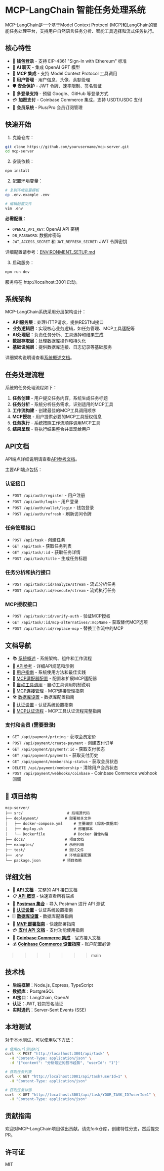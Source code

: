 # MCP-LangChain 智能任务处理系统

MCP-LangChain是一个基于Model Context Protocol (MCP)和LangChain的智能任务处理平台，支持用户自然语言任务分析、智能工具选择和流式任务执行。

## 核心特性

- 🔐 **钱包登录** - 支持 EIP-4361 "Sign-In with Ethereum" 标准
- 🤖 **AI 聊天** - 集成 OpenAI GPT 模型
- 🔧 **MCP 集成** - 支持 Model Context Protocol 工具调用
- 👤 **用户管理** - 用户信息、头像、余额管理
- 🛡️ **安全保护** - JWT 令牌、速率限制、签名验证
- 📱 **多登录支持** - 预留 Google、GitHub 等登录方式
- 💳 **加密支付** - Coinbase Commerce 集成，支持 USDT/USDC 支付
- 👑 **会员系统** - Plus/Pro 会员订阅管理


## 快速开始

1. 克隆仓库：

```bash
git clone https://github.com/yourusername/mcp-server.git
cd mcp-server
```

2. 安装依赖：

```bash
npm install
```


2. 配置环境变量：

```bash
# 复制环境变量模板
cp .env.example .env

# 编辑配置文件
vim .env
```

**必需配置**：
- `OPENAI_API_KEY`: OpenAI API 密钥
- `DB_PASSWORD`: 数据库密码
- `JWT_ACCESS_SECRET` 和 `JWT_REFRESH_SECRET`: JWT 令牌密钥

详细配置请参考：[ENVIRONMENT_SETUP.md](./ENVIRONMENT_SETUP.md)

3. 启动服务：


```bash
npm run dev
```

服务将在 http://localhost:3001 启动。

## 系统架构

MCP-LangChain系统采用分层架构设计：

- **API服务层**：处理HTTP请求，提供RESTful接口
- **业务逻辑层**：实现核心业务逻辑，如任务管理、MCP工具适配等
- **AI处理层**：负责任务分析、工具选择和结果生成
- **数据存取层**：处理数据库操作和持久化
- **基础设施层**：提供数据库连接、日志记录等基础服务

详细架构说明请查看[系统概述文档](./docs/SYSTEM_OVERVIEW.md)。

## 任务处理流程

系统的任务处理流程如下：

1. **任务创建** - 用户提交任务内容，系统生成任务标题
2. **任务分析** - 系统分析任务需求，识别适用的MCP工具
3. **工作流构建** - 创建最佳的MCP工具调用顺序
4. **MCP授权** - 用户提供必要的MCP工具授权信息
5. **任务执行** - 系统按照工作流顺序调用MCP工具
6. **结果呈现** - 将执行结果整合并呈现给用户

## API文档

API端点详细说明请查看[API参考文档](./docs/API_REFERENCE.md)。

主要API端点包括：

### 认证接口

- `POST /api/auth/register` - 用户注册
- `POST /api/auth/login` - 用户登录
- `POST /api/auth/wallet/login` - 钱包登录
- `POST /api/auth/refresh` - 刷新访问令牌

### 任务管理接口

- `POST /api/task` - 创建任务
- `GET /api/task` - 获取任务列表
- `GET /api/task/:id` - 获取任务详情
- `POST /api/task/title` - 生成任务标题

### 任务分析和执行接口

- `POST /api/task/:id/analyze/stream` - 流式分析任务
- `POST /api/task/:id/execute/stream` - 流式执行任务

### MCP授权接口

- `POST /api/task/:id/verify-auth` - 验证MCP授权
- `GET /api/task/:id/mcp-alternatives/:mcpName` - 获取替代MCP选项
- `POST /api/task/:id/replace-mcp` - 替换工作流中的MCP


## 文档导航

- 📚 [系统概述](./docs/SYSTEM_OVERVIEW.md) - 系统架构、组件和工作流程
- 📘 [API参考](./docs/API_REFERENCE.md) - 详细API规范和示例
- 📖 [用户指南](./docs/USER_GUIDE.md) - 系统使用方法和最佳实践
- 🔧 [MCP适配器配置](./docs/adapter-configuration.md) - 配置和扩展MCP适配器
- 🔄 [自动工具调用](./docs/auto-tool-calling.md) - 自动工具调用机制说明
- 🔌 [MCP连接管理](./docs/mcp-connection-management.md) - MCP连接管理指南
- 🛠️ [数据库设置](./docs/DATABASE_SETUP.md) - 数据库配置指南
- 🔐 [认证设置](./docs/AUTH_SETUP.md) - 认证系统设置指南
- 🔑 [MCP认证流程](./docs/MCP_AUTH_FLOW_GUIDE.md) - MCP工具认证流程完整指南

### 支付和会员 (需要登录)

- `GET /api/payment/pricing` - 获取会员定价
- `POST /api/payment/create-payment` - 创建支付订单
- `GET /api/payment/payment/:id` - 获取支付状态
- `GET /api/payment/payments` - 获取支付历史
- `GET /api/payment/membership-status` - 获取会员状态
- `DELETE /api/payment/membership` - 清除用户会员状态
- `POST /api/payment/webhooks/coinbase` - Coinbase Commerce webhook 回调

## 📁 项目结构

```
mcp-server/
├── src/                    # 后端源代码
├── deployment/            # 部署相关文件
│   ├── docker-compose.yml     # 主要编排（后端+数据库）
│   ├── deploy.sh              # 部署脚本
│   └── Dockerfile             # Docker 镜像构建
├── docs/                  # 项目文档
├── examples/              # 示例代码
├── test/                  # 测试文件
├── .env                   # 环境变量配置
└── package.json          # 项目依赖
```

## 详细文档

- 📖 **[API 文档](./docs/API.md)** - 完整的 API 接口文档
- 📋 **[API 概览](./docs/API_OVERVIEW.md)** - 快速查看所有端点
- 🔧 **[Postman 集合](./docs/MCP_LangChain_API.postman_collection.json)** - 导入 Postman 进行 API 测试
- 🔐 **[认证设置](./docs/AUTH_SETUP.md)** - 认证系统设置指南
- 🗄️ **[数据库设置](./docs/DATABASE_SETUP.md)** - 数据库配置指南
- 🚀 **[MVP 部署指南](./docs/README_MVP.md)** - 快速部署指南
- 💳 **[支付 API 文档](./docs/PAYMENT_API.md)** - 支付功能使用指南
- 🏪 **[Coinbase Commerce 集成](./docs/COINBASE_COMMERCE_INTEGRATION.md)** - 官方接入文档
- 💰 **[Coinbase Commerce 设置指南](./docs/COINBASE_COMMERCE_SETUP_GUIDE.md)** - 账户配置必读
>>>>>>> main

## 技术栈

- **后端框架**：Node.js, Express, TypeScript
- **数据库**：PostgreSQL
- **AI接口**：LangChain, OpenAI
- **认证**：JWT, 钱包签名验证
- **实时通讯**：Server-Sent Events (SSE)

## 本地测试

对于本地测试，可以使用以下方法：

```bash
# 使用curl测试API
curl -X POST "http://localhost:3001/api/task" \
  -H "Content-Type: application/json" \
  -d '{"content": "分析最近的股市趋势", "userId": "1"}'

# 获取任务列表
curl -X GET "http://localhost:3001/api/task?userId=1" \
  -H "Content-Type: application/json"

# 获取任务详情
curl -X GET "http://localhost:3001/api/task/YOUR_TASK_ID?userId=1" \
  -H "Content-Type: application/json"
```

## 贡献指南

欢迎对MCP-LangChain项目做出贡献。请先fork仓库，创建特性分支，然后提交PR。

## 许可证

MIT 